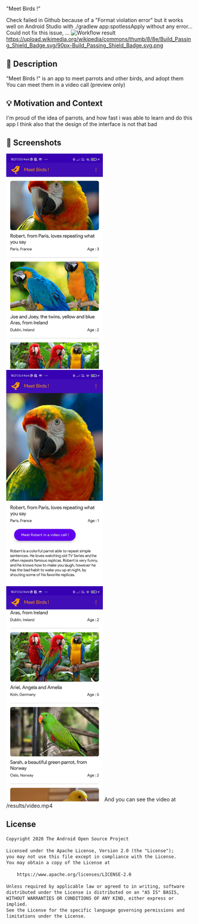 "Meet Birds !"

<!--- Replace <OWNER> with your Github Username and <REPOSITORY> with the name of your repository. -->
<!--- You can find both of these in the url bar when you open your repository in github. -->
Check failed in Github because of a "Format violation error"
but it works well on Android Studio with ./gradlew app:spotlessApply without any error...
Could not fix this issue, ...
![Workflow result](https://github.com/ElectroInc/meet-birds-app/workflows/Check/badge.svg)
https://upload.wikimedia.org/wikipedia/commons/thumb/8/8e/Build_Passing_Shield_Badge.svg/90px-Build_Passing_Shield_Badge.svg.png

## :scroll: Description
<!--- Describe your app in one or two sentences -->
"Meet Birds !" is an app to meet parrots and other birds, and adopt them
You can meet them in a video call (preview only)

## :bulb: Motivation and Context
<!--- Optionally point readers to interesting parts of your submission. -->
<!--- What are you especially proud of? -->
I'm proud of the idea of parrots, and how fast i was able to learn and do this app
I think also that the design of the interface is not that bad

## :camera_flash: Screenshots
<!-- You can add more screenshots here if you like -->
<img src="/results/screenshot_1.jpg" width="260">&emsp;<img src="/results/screenshot_3.jpg" width="260">&emsp;<img src="/results/screenshot_2.jpg" width="260">
And you can see the video at /results/video.mp4

## License
```
Copyright 2020 The Android Open Source Project

Licensed under the Apache License, Version 2.0 (the "License");
you may not use this file except in compliance with the License.
You may obtain a copy of the License at

    https://www.apache.org/licenses/LICENSE-2.0

Unless required by applicable law or agreed to in writing, software
distributed under the License is distributed on an "AS IS" BASIS,
WITHOUT WARRANTIES OR CONDITIONS OF ANY KIND, either express or implied.
See the License for the specific language governing permissions and
limitations under the License.
```
